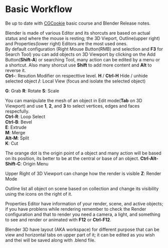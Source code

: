 # Basic Workflow

Be up to date with [CGCookie](https://cgcookie.com/) basic course and Blender Release notes.

Blender is made of various Editor and its shorcuts are based on actual status and where the mouse is resting; the 3D Vieport, Outline(upper right) and Properties(lower right) Editors are the most used ones.\
By default configuration (Right Mouse Button(RMB) and selection and **F3** for Search Tool) you can add objects on 3D Viewport by clicking on the Add Button(**Shift-A**) or searching Tool, many action can be edited by a menu or a shortcut. Also many shorcut use **Shift** to add more content and **Alt** to reverse it.\
**Ctrl-<number>**: Resution Modifier on respecttive level.
**H** / **Ctrl-H** Hide / unhide selected object
**/**: Local View (focus and isolate the selected object)

**G**: Grab
**R**: Rotate
**S**: Scale

You can manipulate the mesh of an object in Edit mode(**Tab** on 3D Viewport) and use **1**, **2**, and **3** to select vertices, edges and faces respecfully.\
**Ctrl-R**: Loop Select\
**Ctrl-B**: Bevel\
**E**: Extrude\
**M**: Merge\
**Alt-M**: Split\
**K**: Cut

The orange dot is the origin point of a object and many action will be based on its position, its better to be at the central or base of an object.
 **Ctrl-Alt-Shift-C**: Origin Menu

Upper Right of 3D Viewport can change how the render is visible
**Z**: Render Mode

Outline list all object on scene based on collection and change its visibility using the icons on the right of it.

Properties Editor have information of your render, scene, and active objects; if you have problens while rendering remember to check the Render configuration and that to render you need a camera, a light, and something to see and render or animated with **F12** or **Ctrl-F12**.

Blender 3D have layout (AKA workspace) for different purpose that can be view and horizontal tabs on upper part of it; it can be edited as you wish and thei will be saved along with .blend file.
